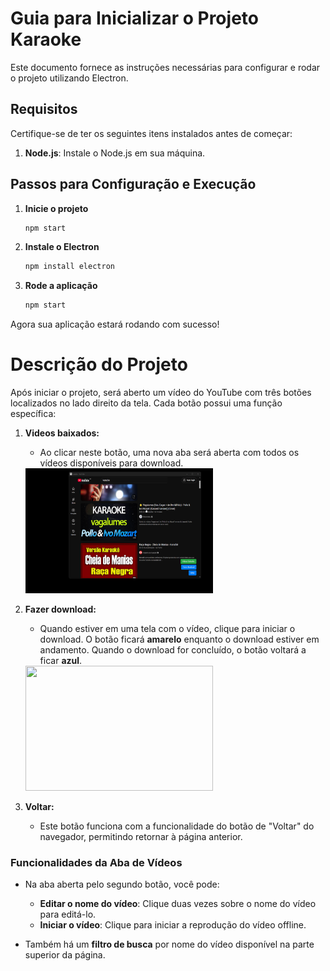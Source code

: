# Guia para Inicializar o Projeto Karaoke

Este documento fornece as instruções necessárias para configurar e rodar o projeto utilizando Electron.

## Requisitos
Certifique-se de ter os seguintes itens instalados antes de começar:
1. **Node.js**: Instale o Node.js em sua máquina.

## Passos para Configuração e Execução

1. **Inicie o projeto**
   ```bash
   npm start
   ```

2. **Instale o Electron**
   ```bash
   npm install electron
   ```

3. **Rode a aplicação**
   ```bash
   npm start
   ```

Agora sua aplicação estará rodando com sucesso!

# Descrição do Projeto

Após iniciar o projeto, será aberto um vídeo do YouTube com três botões localizados no lado direito da tela. Cada botão possui uma função específica:

1. **Videos baixados:**
   - Ao clicar neste botão, uma nova aba será aberta com todos os vídeos disponíveis para download.
   <img src="https://github.com/LucasAdriSilva/Karaoke/blob/master/videos/openDownload.gif" width="300" height="200">

2. **Fazer download:**
   - Quando estiver em uma tela com o vídeo, clique para iniciar o download. O botão ficará **amarelo** enquanto o download estiver em andamento. Quando o download for concluído, o botão voltará a ficar **azul**.
   <img src="https://github.com/LucasAdriSilva/Karaoke/blob/master/videos/download.gif" width="300" height="200">


3. **Voltar:**
   - Este botão funciona com a funcionalidade do botão de "Voltar" do navegador, permitindo retornar à página anterior.

### Funcionalidades da Aba de Vídeos

- Na aba aberta pelo segundo botão, você pode:
  - **Editar o nome do vídeo**: Clique duas vezes sobre o nome do vídeo para editá-lo.
  - **Iniciar o vídeo**: Clique para iniciar a reprodução do vídeo offline.
  
- Também há um **filtro de busca** por nome do vídeo disponível na parte superior da página.
